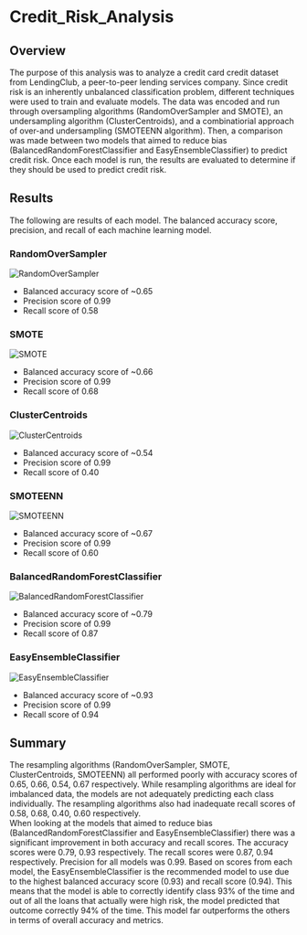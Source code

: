 # Credit_Risk_Analysis


## Overview

The purpose of this analysis was to analyze a credit card credit dataset from LendingClub, a peer-to-peer lending services company. Since credit risk is an inherently unbalanced classification problem, different techniques were used to train and evaluate models. The data was encoded and run through oversampling algorithms (RandomOverSampler and SMOTE), an undersampling algorithm (ClusterCentroids), and a combinatiorial approach of over-and undersampling (SMOTEENN algorithm). Then, a comparison was made between two models that aimed to reduce bias (BalancedRandomForestClassifier and EasyEnsembleClassifier) to predict credit risk. Once each model is run, the results are evaluated to determine if they should be used to predict credit risk.


## Results

The following are results of each model. The balanced accuracy score, precision, and recall of each machine learning model.

### RandomOverSampler

![RandomOverSampler](http://url/to/img.png)

- Balanced accuracy score of ~0.65
- Precision score of 0.99
- Recall score of 0.58


### SMOTE

![SMOTE](http://url/to/img.png)

- Balanced accuracy score of ~0.66
- Precision score of 0.99
- Recall score of 0.68


### ClusterCentroids

![ClusterCentroids](http://url/to/img.png)

- Balanced accuracy score of ~0.54
- Precision score of 0.99
- Recall score of 0.40


### SMOTEENN

![SMOTEENN](http://u]rl/to/img.png)

- Balanced accuracy score of ~0.67
- Precision score of 0.99
- Recall score of 0.60



### BalancedRandomForestClassifier

![BalancedRandomForestClassifier](http://url/to/img.png)

- Balanced accuracy score of ~0.79
- Precision score of 0.99
- Recall score of 0.87



### EasyEnsembleClassifier

![EasyEnsembleClassifier](http://url/to/img.png)

- Balanced accuracy score of ~0.93
- Precision score of 0.99
- Recall score of 0.94



## Summary

The resampling algorithms (RandomOverSampler, SMOTE, ClusterCentroids, SMOTEENN) all performed poorly with accuracy scores of 0.65, 0.66, 0.54, 0.67 respectively. While resampling algorithms are ideal for imbalanced data, the models are not adequately predicting each class individually. The resampling algorithms also had inadequate recall scores of 0.58, 0.68, 0.40, 0.60 respectively.  
When looking at the models that aimed to reduce bias (BalancedRandomForestClassifier and EasyEnsembleClassifier) there was a significant improvement in both accuracy and recall scores. The accuracy scores were 0.79, 0.93 respectively. The recall scores were 0.87, 0.94 respectively. 
Precision for all models was 0.99.
Based on scores from each model, the EasyEnsembleClassifier is the recommended model to use due to the highest balanced accuracy score (0.93) and recall score (0.94). This means that the model is able to correctly identify class 93% of the time and out of all the loans that actually were high risk, the model predicted that outcome correctly 94% of the time. This model far outperforms the others in terms of overall accuracy and metrics.
